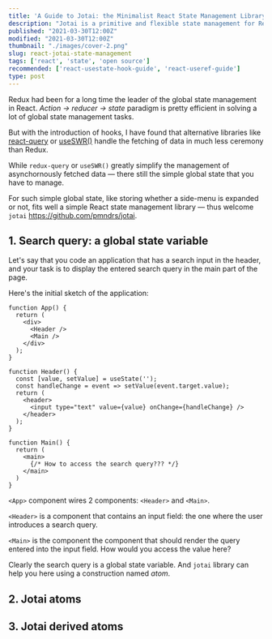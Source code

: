 ```yaml
---
title: 'A Guide to Jotai: the Minimalist React State Management Library'
description: "Jotai is a primitive and flexible state management for React."
published: "2021-03-30T12:00Z"
modified: "2021-03-30T12:00Z"
thumbnail: "./images/cover-2.png"
slug: react-jotai-state-management
tags: ['react', 'state', 'open source']
recommended: ['react-usestate-hook-guide', 'react-useref-guide']
type: post
---
```


Redux had been for a long time the leader of the global state management in React. *Action -> reducer -> state* paradigm is pretty 
efficient in solving a lot of global state management tasks.  

But with the introduction of hooks, I have found that alternative libraries like [react-query](https://react-query.tanstack.com/) or [useSWR()](https://swr.vercel.app/) handle the fetching of data in much less ceremony than Redux.  

While `redux-query` or `useSWR()` greatly simplify the management of asynchornously fetched data &mdash; there still the simple global state that you have to manage.  

For such simple global state, like storing whether a side-menu is expanded or not, fits well a simple React state management library &mdash; thus welcome `jotai` https://github.com/pmndrs/jotai.  

## 1. Search query: a global state variable

Let's say that you code an application that has a search input in the header, and your task is to display the entered search query in the main part of the page.  

Here's the initial sketch of the application:

```jsx{23}
function App() {
  return (
    <div>
      <Header />
      <Main />
    </div>
  );
}

function Header() {
  const [value, setValue] = useState('');
  const handleChange = event => setValue(event.target.value);
  return (
    <header>
      <input type="text" value={value} onChange={handleChange} />
    </header>
  );
}

function Main() {
  return (
    <main>
      {/* How to access the search query??? */}
    </main>
  )
}
```

`<App>` component wires 2 components: `<Header>` and `<Main>`.  

`<Header>` is a component that contains an input field: the one where the user introduces a search query.  

`<Main>` is the component the component that should render the query entered into the input field. How would you access the value here?  

Clearly the search query is a global state variable. And `jotai` library can help you here using a construction named *atom*.  

## 2. Jotai atoms

## 3. Jotai derived atoms

